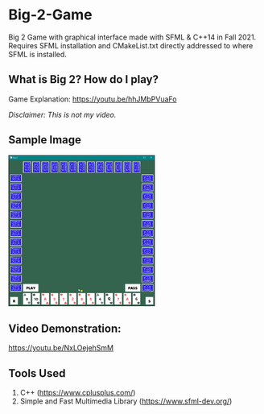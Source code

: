 # Big-2-Game
Big 2 Game with graphical interface made with SFML & C++14 in Fall 2021. Requires SFML installation and CMakeList.txt directly addressed to where SFML is installed.

## What is Big 2? How do I play?

Game Explanation: https://youtu.be/hhJMbPVuaFo

*Disclaimer: This is not my video.*

## Sample Image

<img src="Sample.jpg" height="300"/>

## Video Demonstration: 
https://youtu.be/NxLOejehSmM
## Tools Used
1. C++ (https://www.cplusplus.com/)
2. Simple and Fast Multimedia Library (https://www.sfml-dev.org/)
